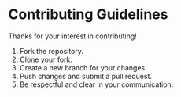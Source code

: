 # Contributing Guidelines

Thanks for your interest in contributing!

1. Fork the repository.
2. Clone your fork.
3. Create a new branch for your changes.
4. Push changes and submit a pull request.
5. Be respectful and clear in your communication.
